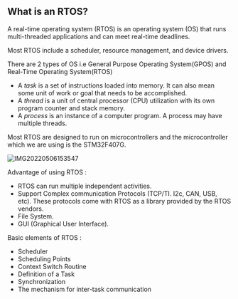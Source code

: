 ## What is an RTOS?

A real-time operating system (RTOS) is an operating system (OS) that runs multi-threaded applications and can meet real-time deadlines.

Most RTOS include a scheduler, resource management, and device drivers.

There are 2 types of OS i.e General Purpose Operating System(GPOS) and Real-Time Operating System(RTOS)

* A *task* is a set of instructions loaded into memory. It can also mean some unit of work or goal that needs to be accomplished.
* A *thread* is a unit of central processor (CPU) utilization with its own program counter and stack memory.
* A *process* is an instance of a computer program. A process may have multiple threads.

Most RTOS are designed to run on microcontrollers and the microcontroller which we are using is the STM32F407G.

![IMG20220506153547](https://user-images.githubusercontent.com/98825618/168006561-246ee319-f9e6-4ee9-8120-895ebb42c1b7.jpg)

Advantage of using RTOS :
* RTOS can run multiple independent activities.
* Support Complex communication Protocols (TCP/TI. I2c, CAN, USB, etc). These protocols come with RTOS as a library provided by the RTOS vendors.
* File System.
* GUI (Graphical User Interface).

Basic elements of RTOS :

* Scheduler
* Scheduling Points
* Context Switch Routine
* Definition of a Task
* Synchronization
* The mechanism for inter-task communication
